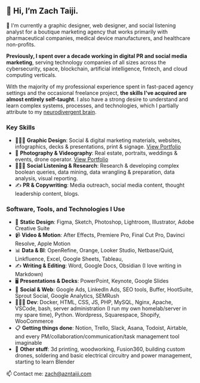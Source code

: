 ## 👋 Hi, I’m Zach Taiji.

📣 I'm currently a graphic designer, web designer, and social listening analyst for a boutique marketing agency that works primarily with pharmaceutical companies, medical device manufacturers, and healthcare non-profits.

**Previously, I spent over a decade working in digital PR and social media marketing**, serving technology companies of all sizes across the cybersecurity, space, blockchain, artificial intelligence, fintech, and cloud computing verticals.

With the majority of my professional experience spent in fast-paced agency settings and the occasional freelance project, **the skills I've acquired are almost entirely self-taught**. I also have a strong desire to understand and learn complex systems, processes, and technologies, which I partially attribute to my [neurodivergent brain](https://zachtaiji.com/working-from-home-with-adhd/).

### Key Skills

- 🧑🏻‍💻 **Graphic Design**: Social & digital marketing materials, websites, infographics, decks & presentations, print & signage. [View Portfolio](https://docs.zachtaiji.com/portfolio/graphic-design/)
- 📸 **Photography & Videography**: Real estate, portraits, weddings & events, drone operator. [View Portfolio](https://zachtaiji.com/tag/photography/)
- 🕵🏻‍♂️ **Social Listening & Research**: Research & developing complex boolean queries, data mining, data wrangling & preparation, data analysis, visual reporting.
- ✍️ **PR & Copywriting**: Media outreach, social media content, thought leadership content, blogs.

### Software, Tools, and Technologies I Use

- 🎨 **Static Design**: Figma, Sketch, Photoshop, Lightroom, Illustrator, Adobe Creative Suite
- 📹 **Video & Motion**: After Effects, Premiere Pro, Final Cut Pro, Davinci Resolve, Apple Motion
- 📊 **Data & BI**: OpenRefine, Orange, Looker Studio, Netbase/Quid, Linkfluence, Excel, Google Sheets, Tableau,
- ✍️ **Writing & Editing**: Word, Google Docs, Obsidian (I love writing in Markdown)
- 🖥 **Presentations & Decks**: PowerPoint, Keynote, Google Slides
- 🎯 **Social & Web**: Google Ads, LinkedIn Ads, SEO tools, Buffer, HootSuite, Sprout Social, Google Analytics, SEMRush
- 👨🏻‍💻 **Dev**: Docker, HTML, CSS, JS, PHP, MySQL, Nginx, Apache, VSCode, bash, server administration (I run my own homelab/server in my spare time), Python. Wordpress, Squarespace, Shopify, WooCommerce
- 📋 **Getting things done**: Notion, Trello, Slack, Asana, Todoist, Airtable, and every PM/collaboration/communication/task management tool imaginable
- 🦾 **Other stuff**: 3d printing, woodworking, Fusion360, building custom drones, soldering and basic electrical circuitry and power management, starting to learn Blender

📫 Contact me: zach@azntaiji.com

